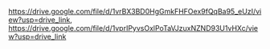 https://drive.google.com/file/d/1vrBX3BD0HgGmkFHFOex9fQqBa95_eUzI/view?usp=drive_link, 
https://drive.google.com/file/d/1vprIPyvsOxlPoTaVJzuxNZND93U1vHXc/view?usp=drive_link